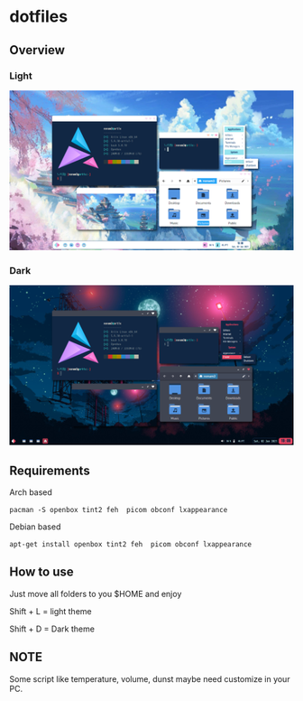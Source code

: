# dotfiles

## Overview

### Light
![light](overview/light.png)

### Dark
![dark](overview/dark.png)


## Requirements

Arch based
```
pacman -S openbox tint2 feh  picom obconf lxappearance 
```

Debian based
```
apt-get install openbox tint2 feh  picom obconf lxappearance 
```

## How to use

Just move all folders to you $HOME and enjoy

Shift + L = light theme 

Shift + D = Dark theme

## NOTE
Some script like temperature, volume, dunst maybe need customize in your PC.
